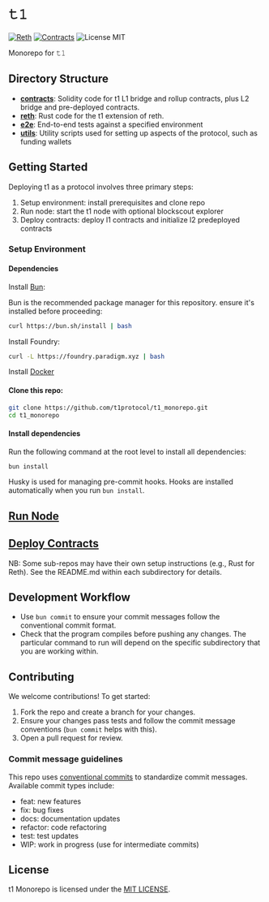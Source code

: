 # 𝚝𝟷
[![Reth](https://github.com/t1protocol/t1/actions/workflows/reth.yml/badge.svg?branch=develop)](https://github.com/t1protocol/t1/actions/workflows/reth.yml)
[![Contracts](https://github.com/t1protocol/t1/actions/workflows/contracts.yml/badge.svg?branch=develop)](https://github.com/t1protocol/t1/actions/workflows/contracts.yml)
![License MIT](https://img.shields.io/badge/license-MIT-blue.svg)

Monorepo for 𝚝𝟷

## Directory Structure

- **[contracts](./contracts/)**: Solidity code for t1 L1 bridge and rollup contracts, plus L2 bridge and pre-deployed contracts.
- **[reth](./reth/)**: Rust code for the t1 extension of reth.
- **[e2e](./e2e/)**: End-to-end tests against a specified environment
- **[utils](./utils/)**: Utility scripts used for setting up aspects of the protocol, such as funding wallets

## Getting Started
Deploying t1 as a protocol involves three primary steps:

1. Setup environment: install prerequisites and clone repo
2. Run node: start the t1 node with optional blockscout explorer
3. Deploy contracts: deploy l1 contracts and initialize l2 predeployed contracts

### Setup Environment

#### Dependencies
Install [Bun](https://bun.sh/):

Bun is the recommended package manager for this repository. ensure it's installed before proceeding:

```bash
curl https://bun.sh/install | bash
```

Install Foundry:
```bash
curl -L https://foundry.paradigm.xyz | bash
```

Install [Docker](https://docs.docker.com/get-docker/)

#### Clone this repo:

```bash
git clone https://github.com/t1protocol/t1_monorepo.git
cd t1_monorepo
```

#### Install dependencies

Run the following command at the root level to install all dependencies:

```bash
bun install
```

Husky is used for managing pre-commit hooks. Hooks are installed automatically when you run `bun install`.

## [Run Node](./docker-compose/README.md)

## [Deploy Contracts](./contracts/README.md)

NB: Some sub-repos may have their own setup instructions (e.g., Rust for Reth). See the README.md within each subdirectory for details.

## Development Workflow

* Use `bun commit` to ensure your commit messages follow the conventional commit format.
* Check that the program compiles before pushing any changes. The particular command to run will depend on the specific subdirectory that you are working within.

## Contributing

We welcome contributions! To get started:

1. Fork the repo and create a branch for your changes.
2. Ensure your changes pass tests and follow the commit message conventions (`bun commit` helps with this).
3. Open a pull request for review.

### Commit message guidelines

This repo uses [conventional commits](https://www.conventionalcommits.org/en/v1.0.0/) to standardize commit messages. Available commit types include:

* feat: new features
* fix: bug fixes
* docs: documentation updates
* refactor: code refactoring
* test: test updates
* WIP: work in progress (use for intermediate commits)

## License

t1 Monorepo is licensed under the [MIT LICENSE](./LICENSE).
